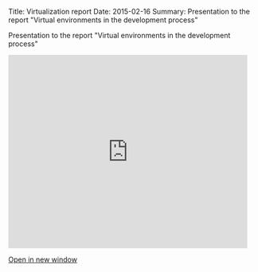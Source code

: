 Title: Virtualization report
Date: 2015-02-16
Summary: Presentation to the report "Virtual environments in the development process"

Presentation to the report "Virtual environments in the development process"

<iframe src="https://docs.google.com/presentation/d/12VBPEM-7n3l2s4S7klFqhGKirjyDKFbVTpvczTRloKM/embed?start=false&loop=false&delayms=3000" frameborder="0" width="480" height="389" allowfullscreen="true" mozallowfullscreen="true" webkitallowfullscreen="true"></iframe>

<a href="https://docs.google.com/presentation/d/12VBPEM-7n3l2s4S7klFqhGKirjyDKFbVTpvczTRloKM/pub?start=false&loop=false&delayms=3000" title="Открыть в новом окне" target="_blank">Open in new window</a>
